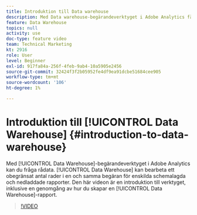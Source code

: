 ```yaml
---
title: Introduktion till Data warehouse
description: Med Data warehouse-begärandeverktyget i Adobe Analytics får du tillgång till frågor om rådata. data warehouse kan bearbeta ett obegränsat antal rader i en och samma begäran för enskilda schemalagda och nedladdade rapporter. Den här videon är en introduktion till verktyget, inklusive en genomgång av hur du skapar en Data warehouse-rapport.
feature: Data Warehouse
topics: null
activity: use
doc-type: feature video
team: Technical Marketing
kt: 2916
role: User
level: Beginner
exl-id: 917fa84a-256f-4feb-9ab4-10a5905e2456
source-git-commit: 32424f3f2b05952fe4df9ea91dcbe51684cee905
workflow-type: tm+mt
source-wordcount: '106'
ht-degree: 1%

---
```


# Introduktion till [!UICONTROL Data Warehouse] {#introduction-to-data-warehouse}

Med [!UICONTROL Data Warehouse]-begärandeverktyget i Adobe Analytics kan du fråga rådata. [!UICONTROL Data Warehouse] kan bearbeta ett obegränsat antal rader i en och samma begäran för enskilda schemalagda och nedladdade rapporter. Den här videon är en introduktion till verktyget, inklusive en genomgång av hur du skapar en [!UICONTROL Data Warehouse]-rapport.

>[!VIDEO](https://video.tv.adobe.com/v/27306/?quality=12)

